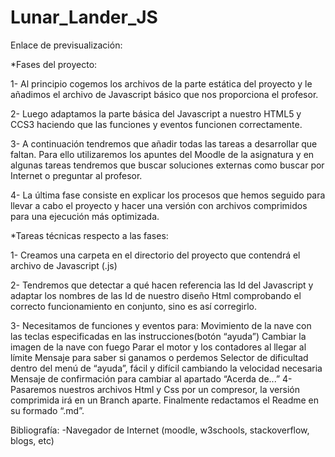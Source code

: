 # Lunar_Lander_JS
Enlace de previsualización: 

*Fases del proyecto:

1- Al principio cogemos los archivos de la parte estática del proyecto y le añadimos el archivo de Javascript básico que nos proporciona el profesor.

2- Luego adaptamos la parte básica del Javascript a nuestro HTML5 y CCS3 haciendo que las funciones y eventos funcionen correctamente.

3- A continuación tendremos que añadir todas las tareas a desarrollar que faltan. Para ello utilizaremos los apuntes del Moodle de la asignatura y en algunas tareas tendremos que buscar soluciones externas como buscar por Internet o preguntar al profesor.

4- La última fase consiste en explicar los procesos que hemos seguido para llevar a cabo el proyecto y hacer una versión con archivos comprimidos para una ejecución más optimizada.

*Tareas técnicas respecto a las fases:

1- Creamos una carpeta en el directorio del proyecto que contendrá el archivo de Javascript (.js) 

2- Tendremos que detectar a qué hacen referencia las Id del Javascript y adaptar los nombres de las Id de nuestro diseño Html comprobando el correcto funcionamiento en conjunto, sino es así corregirlo.

3- Necesitamos de funciones y eventos para:
	Movimiento de la nave con las teclas especificadas en las instrucciones(botón “ayuda”)
	Cambiar la imagen de la nave con fuego
	Parar el motor y los contadores al llegar al límite
	Mensaje para saber si ganamos o perdemos
	Selector de dificultad dentro del menú de “ayuda”, fácil y difícil cambiando la velocidad 		necesaria
	Mensaje de confirmación para cambiar al apartado “Acerda de...”
4- Pasaremos nuestros archivos Html y Css por un compresor, la versión comprimida irá en un Branch aparte. Finalmente redactamos el Readme en su formado “.md”.


Bibliografía:
	-Navegador de Internet (moodle, w3schools, stackoverflow, blogs, etc)
